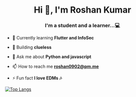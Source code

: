 <h1 align="center">Hi 👋, I'm Roshan Kumar</h1>
<h3 align="center">I'm a student and a learner...💻</h3>

- 🌱 Currently learning **Flutter and InfoSec**

- 🤝 Building **clueless**

- 💬 Ask me about **Python and javascript**

- 📫 How to reach me **roshan0902@pm.me**

- ⚡ Fun fact **I love EDMs 🎶**

[![Top Langs](https://github-readme-stats.vercel.app/api/top-langs/?username=Roshaen&layout=compact)](https://github.com/anuraghazra/github-readme-stats)


